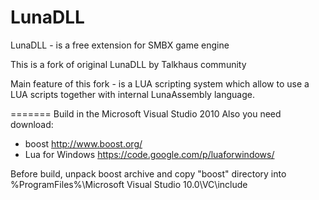 LunaDLL
=======

LunaDLL - is a free extension for SMBX game engine

This is a fork of original LunaDLL by Talkhaus community

Main feature of this fork - is a LUA scripting system which allow to use a LUA scripts together with internal LunaAssembly language.

=======
Build in the Microsoft Visual Studio 2010
Also you need download:
- boost http://www.boost.org/
- Lua for Windows https://code.google.com/p/luaforwindows/

Before build, unpack boost archive and copy "boost" directory into %ProgramFiles%\Microsoft Visual Studio 10.0\VC\include
